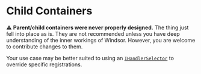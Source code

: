 # Child Containers

:warning: **Parent/child containers were never properly designed.** The thing just fell into place as is.
They are not recommended unless you have deep understanding of the inner workings of Windsor.
However, you are welcome to contribute changes to them.

Your use case may be better suited to using an [`IHandlerSelector`](handler-selectors.md) to override specific registrations.
